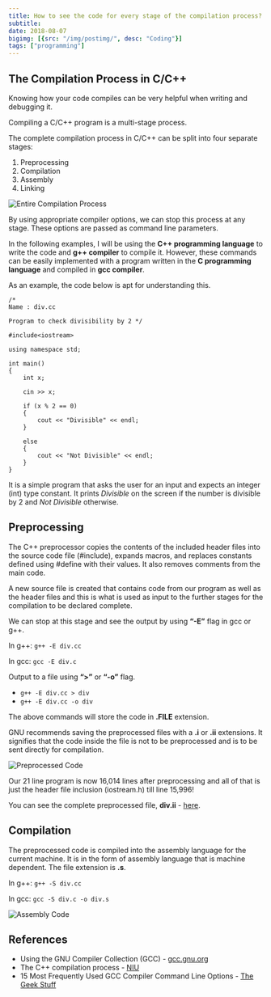 ```yaml
---
title: How to see the code for every stage of the compilation process?
subtitle:
date: 2018-08-07
bigimg: [{src: "/img/postimg/", desc: "Coding"}]
tags: ["programming"]
---
```

## The Compilation Process in C/C++

Knowing how your code compiles can be very helpful when writing and debugging it.

Compiling a C/C++ program is a multi-stage process.

The complete compilation process in C/C++ can be split into four separate stages:  

  1. Preprocessing
  2. Compilation
  3. Assembly
  4. Linking

![Entire Compilation Process](/img/compilation.png)

By using appropriate compiler options, we can stop this process at any stage. These options are passed as command line parameters.

In the following examples, I will be using the **C++ programming language** to write the code and **g++ compiler** to compile it. However, these commands can be easily implemented with a program written in the **C programming language** and compiled in **gcc compiler**.

As an example, the code below is apt for understanding this.

```
/*
Name : div.cc

Program to check divisibility by 2 */

#include<iostream>

using namespace std;

int main()
{
	int x;

	cin >> x;

	if (x % 2 == 0)
	{
		cout << "Divisible" << endl;
	}

	else
	{
		cout << "Not Divisible" << endl;
	}
}
```
It is a simple program that asks the user for an input and expects an integer (int) type constant. It prints _Divisible_ on the screen if the number is divisible by 2 and _Not Divisible_ otherwise.

## Preprocessing
The C++ preprocessor copies the contents of the included header files into the source code file (#include), expands macros, and replaces constants defined using #define with their values. It also removes comments from the main code.

A new source file is created that contains code from our program as well as the header files and this is what is used as input to the further stages for the compilation to be declared complete.

We can stop at this stage and see the output by using **“-E”** flag in gcc or g++.

In g++:
`g++ -E div.cc`

In gcc:
`gcc -E div.c`

Output to a file using **“>”** or **“-o”** flag.

  - `g++ -E div.cc > div`
  - `g++ -E div.cc -o div`

The above commands will store the code in **.FILE** extension.

GNU recommends saving the preprocessed files with a **.i** or **.ii** extensions. It signifies that the code inside the file is not to be preprocessed and is to be sent directly for compilation.

![Preprocessed Code](/img/preprocess.JPG)

Our 21 line program is now 16,014 lines after preprocessing and all of that is just the header file inclusion (iostream.h) till line 15,996!

You can see the complete preprocessed file, **div.ii** - [here](/res/div.ii).

## Compilation
The preprocessed code is compiled into the assembly language for the current machine. It is in the form of assembly language that is machine dependent. The file extension is **.s**.

In g++:
`g++ -S div.cc`

In gcc:
`gcc -S div.c -o div.s`

![Assembly Code](/img/assembly.JPG)

## References
 - Using the GNU Compiler Collection (GCC) - [gcc.gnu.org](https://gcc.gnu.org/onlinedocs/gcc/Overall-Options.html)
 - The C++ compilation process - [NIU](http://faculty.cs.niu.edu/~mcmahon/CS241/Notes/compile.html)
 - 15 Most Frequently Used GCC Compiler Command Line Options - [The Geek Stuff](https://www.thegeekstuff.com/2012/10/gcc-compiler-options/)
